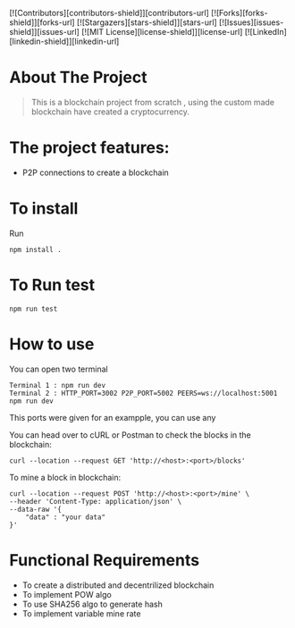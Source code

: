 [![Contributors][contributors-shield]][contributors-url]
[![Forks][forks-shield]][forks-url]
[![Stargazers][stars-shield]][stars-url]
[![Issues][issues-shield]][issues-url]
[![MIT License][license-shield]][license-url]
[![LinkedIn][linkedin-shield]][linkedin-url]


<!-- TABLE OF CONTENTS -->
# About The Project

> This is a blockchain project from scratch , using the custom made blockchain have created a cryptocurrency. 

# The project features:
* P2P connections to create a blockchain

# To install 
Run 
```
npm install .
```
# To Run test
```
npm run test
```

# How to use
You can open two terminal 

```
Terminal 1 : npm run dev
Terminal 2 : HTTP_PORT=3002 P2P_PORT=5002 PEERS=ws://localhost:5001  npm run dev
```
This ports were given for an exampple, you can use any

You can head over to cURL or Postman to check the blocks in the blockchain:
```
curl --location --request GET 'http://<host>:<port>/blocks'
```

To mine a block in blockchain:
```
curl --location --request POST 'http://<host>:<port>/mine' \
--header 'Content-Type: application/json' \
--data-raw '{
    "data" : "your data"
}'
```

# Functional Requirements
* To create a distributed and decentrilized blockchain 
* To implement POW algo
* To use SHA256 algo to generate hash
* To implement variable mine rate


